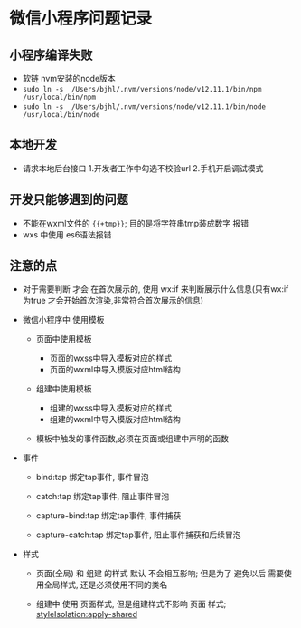 <!--
 * @Author: lyf
 * @Date: 2019-12-30 22:42:55
 * @LastEditors: lyf
 * @LastEditTime: 2020-05-26 10:35:24
 * @Description: In User Settings Edit
 * @FilePath: /iread/Users/a58/iworkspace/MoreCollections/前端必备/微信/小程序/问题记录.md
--> 
# 微信小程序问题记录

## 小程序编译失败

* 软链 nvm安装的node版本
* `sudo ln -s  /Users/bjhl/.nvm/versions/node/v12.11.1/bin/npm /usr/local/bin/npm`
* `sudo ln -s  /Users/bjhl/.nvm/versions/node/v12.11.1/bin/node /usr/local/bin/node`

## 本地开发

* 请求本地后台接口 1.开发者工作中勾选不校验url 2.手机开启调试模式


## 开发只能够遇到的问题

* 不能在wxml文件的 `{{+tmp}}`; 目的是将字符串tmp装成数字 报错
* wxs 中使用 es6语法报错

## 注意的点

* 对于需要判断 才会 在首次展示的, 使用 wx:if 来判断展示什么信息(只有wx:if 为true 才会开始首次渲染,非常符合首次展示的信息)

* 微信小程序中 使用模板
  * 页面中使用模板
    * 页面的wxss中导入模板对应的样式
    * 页面的wxml中导入模版对应html结构

  * 组建中使用模板
    * 组建的wxss中导入模板对应的样式
    * 组建的wxml中导入模版对应html结构
  * 模板中触发的事件函数,必须在页面或组建中声明的函数

* 事件
  * bind:tap 绑定tap事件, 事件冒泡
  * catch:tap 绑定tap事件, 阻止事件冒泡

  * capture-bind:tap  绑定tap事件, 事件捕获
  * capture-catch:tap 绑定tap事件, 阻止事件捕获和后续冒泡

* 样式
  * 页面(全局) 和 组建 的样式 默认 不会相互影响; 但是为了 避免以后 需要使用全局样式, 还是必须使用不同的类名

  * 组建中 使用 页面样式, 但是组建样式不影响 页面 样式; 
    [styleIsolation:apply-shared](https://developers.weixin.qq.com/miniprogram/dev/framework/custom-component/wxml-wxss.html)